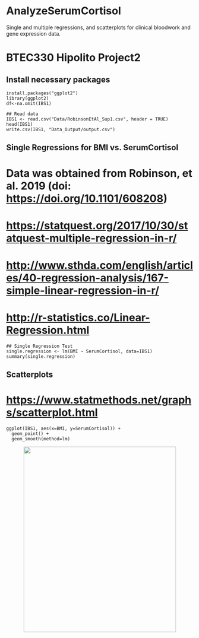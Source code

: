 # AnalyzeSerumCortisol
Single and multiple regressions, and scatterplots for clinical bloodwork and gene expression data.

# BTEC330 Hipolito Project2

## Install necessary packages
```
install.packages("ggplot2")
library(ggplot2)
df<-na.omit(IBS1)

## Read data
IBS1 <- read.csv("Data/RobinsonEtAl_Sup1.csv", header = TRUE)
head(IBS1)
write.csv(IBS1, "Data_Output/output.csv")
```

##  Single Regressions for BMI vs. SerumCortisol
#  Data was obtained from Robinson, et al. 2019 (doi: https://doi.org/10.1101/608208)
#  https://statquest.org/2017/10/30/statquest-multiple-regression-in-r/
#  http://www.sthda.com/english/articles/40-regression-analysis/167-simple-linear-regression-in-r/
#  http://r-statistics.co/Linear-Regression.html
```
## Single Regression Test
single.regression <- lm(BMI ~ SerumCortisol, data=IBS1)
summary(single.regression)
```

## Scatterplots
# https://www.statmethods.net/graphs/scatterplot.html

```
ggplot(IBS1, aes(x=BMI, y=SerumCortisol)) +
  geom_point() +    
  geom_smooth(method=lm) 
```
<p align="center">
  <img width="410" height="500" src="../master/Images/Rplot02.png">
</p>
  

